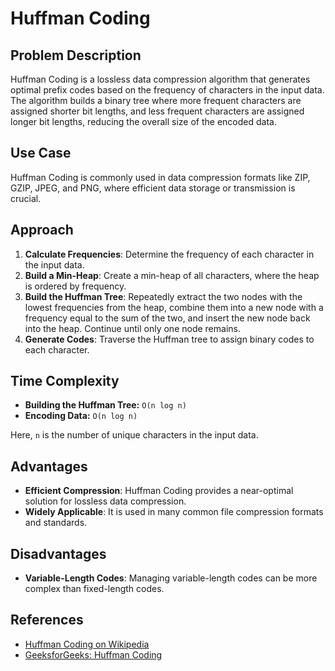 # Huffman Coding

## Problem Description
Huffman Coding is a lossless data compression algorithm that generates optimal prefix codes based on the frequency of characters in the input data. The algorithm builds a binary tree where more frequent characters are assigned shorter bit lengths, and less frequent characters are assigned longer bit lengths, reducing the overall size of the encoded data.

## Use Case
Huffman Coding is commonly used in data compression formats like ZIP, GZIP, JPEG, and PNG, where efficient data storage or transmission is crucial.

## Approach
1. **Calculate Frequencies**: Determine the frequency of each character in the input data.
2. **Build a Min-Heap**: Create a min-heap of all characters, where the heap is ordered by frequency.
3. **Build the Huffman Tree**: Repeatedly extract the two nodes with the lowest frequencies from the heap, combine them into a new node with a frequency equal to the sum of the two, and insert the new node back into the heap. Continue until only one node remains.
4. **Generate Codes**: Traverse the Huffman tree to assign binary codes to each character.

## Time Complexity
- **Building the Huffman Tree:** `O(n log n)`
- **Encoding Data:** `O(n log n)`

Here, `n` is the number of unique characters in the input data.

## Advantages
- **Efficient Compression**: Huffman Coding provides a near-optimal solution for lossless data compression.
- **Widely Applicable**: It is used in many common file compression formats and standards.

## Disadvantages
- **Variable-Length Codes**: Managing variable-length codes can be more complex than fixed-length codes.

## References
- [Huffman Coding on Wikipedia](https://en.wikipedia.org/wiki/Huffman_coding)
- [GeeksforGeeks: Huffman Coding](https://www.geeksforgeeks.org/huffman-coding-greedy-algo-3/)
